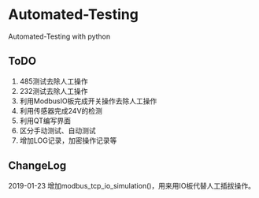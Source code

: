 # Automated-Testing
Automated-Testing with python
## ToDO
1. 485测试去除人工操作
2. 232测试去除人工操作
3. 利用ModbusIO板完成开关操作去除人工操作
4. 利用传感器完成24V的检测
5. 利用QT编写界面
6. 区分手动测试、自动测试
7. 增加LOG记录，加密操作记录等

## ChangeLog
2019-01-23  增加modbus_tcp_io_simulation()，用来用IO板代替人工插拔操作。
